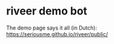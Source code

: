 # riveer demo bot

The demo page says it all (in Dutch):
https://seriousme.github.io/riveer/public/

